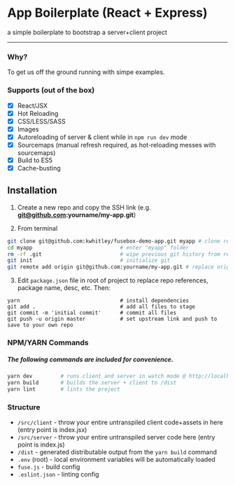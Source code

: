 # App Boilerplate (React + Express)
a simple boilerplate to bootstrap a server+client project

---

### Why?
To get us off the ground running with simpe examples.

### Supports (out of the box)
- [x] React/JSX
- [x] Hot Reloading
- [x] CSS/LESS/SASS
- [x] Images
- [x] Autoreloading of server & client while in `npm run dev` mode
- [x] Sourcemaps (manual refresh required, as hot-reloading messes with sourcemaps)
- [x] Build to ES5
- [x] Cache-busting

## Installation
1. Create a new repo and copy the SSH link (e.g. **git@github.com:yourname/my-app.git**)

2. From terminal
```bash
git clone git@github.com:kwhitley/fusebox-demo-app.git myapp # clone repo to "myapp" folder
cd myapp                            # enter "myapp" folder
rm -rf .git                         # wipe previous git history from repo
git init                            # initialize git
git remote add origin git@github.com:yourname/my-app.git # replace origin reference with your own
```

3. Edit `package.json` file in root of project to replace repo references, package name, desc, etc.  Then:
```
yarn                                # install dependencies
git add .                           # add all files to stage
git commit -m 'initial commit'      # commit all files
git push -u origin master           # set upstream link and push to save to your own repo
```

### NPM/YARN Commands
##### The following commands are included for convenience.

```bash
yarn dev         # runs client and server in watch mode @ http://localhost:3000
yarn build       # builds the server + client to /dist
yarn lint        # lints the project
```

### Structure
- `/src/client` - throw your entire untranspiled client code+assets in here (entry point is index.jsx)
- `/src/server` - throw your entire untranspiled server code here (entry point is index.js)
- `/dist` - generated distributable output from the `yarn build` command
- `.env` (root) - local environment variables will be automatically loaded
- `fuse.js` - build config
- `.eslint.json` - linting config

